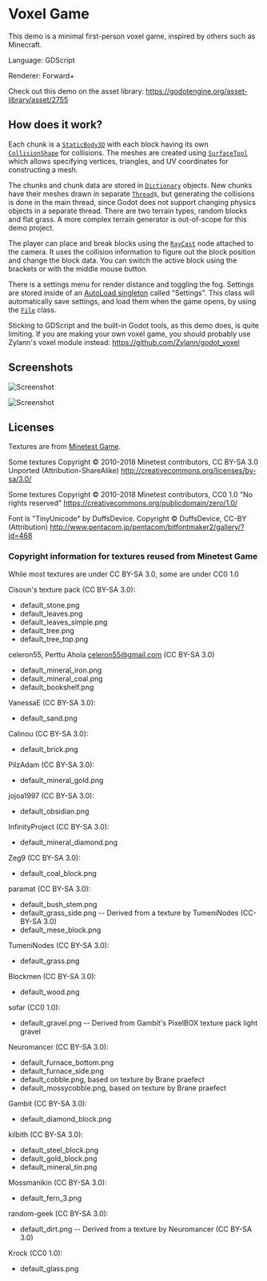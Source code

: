 # Voxel Game

This demo is a minimal first-person voxel game,
inspired by others such as Minecraft.

Language: GDScript

Renderer: Forward+

Check out this demo on the asset library: https://godotengine.org/asset-library/asset/2755

## How does it work?

Each chunk is a
[`StaticBody3D`](https://docs.godotengine.org/en/latest/classes/class_staticbody3d.html)
with each block having its own
[`CollisionShape`](https://docs.godotengine.org/en/latest/classes/class_collisionshape.html)
for collisions. The meshes are created using
[`SurfaceTool`](https://docs.godotengine.org/en/latest/classes/class_surfacetool.html)
which allows specifying vertices, triangles, and UV coordinates
for constructing a mesh.

The chunks and chunk data are stored in
[`Dictionary`](https://docs.godotengine.org/en/latest/classes/class_dictionary.html)
objects. New chunks have their meshes drawn in separate
[`Thread`](https://docs.godotengine.org/en/latest/classes/class_thread.html)s,
but generating the collisions is done in the main thread, since Godot does
not support changing physics objects in a separate thread. There
are two terrain types, random blocks and flat grass. A more
complex terrain generator is out-of-scope for this demo project.

The player can place and break blocks using the
[`RayCast`](https://docs.godotengine.org/en/latest/classes/class_raycast.html)
node attached to the camera. It uses the collision information to
figure out the block position and change the block data. You can
switch the active block using the brackets or with the middle mouse button.

There is a settings menu for render distance and toggling the fog.
Settings are stored inside of an
[AutoLoad singleton](https://docs.godotengine.org/en/latest/getting_started/step_by_step/singletons_autoload.html)
called "Settings". This class will automatically save
settings, and load them when the game opens, by using the
[`File`](https://docs.godotengine.org/en/latest/classes/class_file.html) class.

Sticking to GDScript and the built-in Godot tools, as this demo does, is
quite limiting. If you are making your own voxel game, you should probably
use Zylann's voxel module instead: https://github.com/Zylann/godot_voxel

## Screenshots

![Screenshot](screenshots/blocks.png)

![Screenshot](screenshots/title.png)

## Licenses

Textures are from [Minetest Game](https://github.com/minetest/minetest_game).

Some textures Copyright &copy; 2010-2018 Minetest contributors,
 CC BY-SA 3.0 Unported (Attribution-ShareAlike)
http://creativecommons.org/licenses/by-sa/3.0/

Some textures Copyright &copy; 2010-2018 Minetest contributors,
 CC0 1.0 "No rights reserved"
https://creativecommons.org/publicdomain/zero/1.0/

Font is "TinyUnicode" by DuffsDevice. Copyright &copy; DuffsDevice, CC-BY (Attribution) http://www.pentacom.jp/pentacom/bitfontmaker2/gallery/?id=468

### Copyright information for textures reused from Minetest Game

While most textures are under CC BY-SA 3.0, some are under CC0 1.0

Cisoun's texture pack (CC BY-SA 3.0):

  * default\_stone.png
  * default\_leaves.png
  * default\_leaves\_simple.png
  * default\_tree.png
  * default\_tree\_top.png

celeron55, Perttu Ahola <celeron55@gmail.com> (CC BY-SA 3.0)

  * default\_mineral\_iron.png
  * default\_mineral\_coal.png
  * default\_bookshelf.png

VanessaE (CC BY-SA 3.0):

  * default\_sand.png

Calinou (CC BY-SA 3.0):

  * default\_brick.png

PilzAdam (CC BY-SA 3.0):

  * default\_mineral\_gold.png

jojoa1997 (CC BY-SA 3.0):

  * default\_obsidian.png

InfinityProject (CC BY-SA 3.0):

  * default\_mineral\_diamond.png

Zeg9 (CC BY-SA 3.0):

  * default\_coal\_block.png

paramat (CC BY-SA 3.0):

  * default\_bush\_stem.png
  * default\_grass\_side.png -- Derived from a texture by TumeniNodes (CC-BY-SA 3.0)
  * default\_mese\_block.png

TumeniNodes (CC BY-SA 3.0):

  * default\_grass.png

Blockmen (CC BY-SA 3.0):

  * default\_wood.png

sofar (CC0 1.0):

  * default\_gravel.png -- Derived from Gambit's PixelBOX texture pack light gravel

Neuromancer (CC BY-SA 3.0):

  * default\_furnace\_bottom.png
  * default\_furnace\_side.png
  * default\_cobble.png, based on texture by Brane praefect
  * default\_mossycobble.png, based on texture by Brane praefect

Gambit (CC BY-SA 3.0):

  * default\_diamond\_block.png

kilbith (CC BY-SA 3.0):

  * default\_steel\_block.png
  * default\_gold\_block.png
  * default\_mineral\_tin.png

Mossmanikin (CC BY-SA 3.0):

  * default\_fern\_3.png

random-geek (CC BY-SA 3.0):

  * default\_dirt.png -- Derived from a texture by Neuromancer (CC BY-SA 3.0)

Krock (CC0 1.0):

  * default\_glass.png
